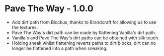 # Pave The Way - 1.0.0
- Add dirt path from Blockus, thanks to Brandcraft for allowing us to use the textures.
- Pave The Way's dirt path can be made by flattening Vanilla's dirt path.
- Vanilla's and Pave The Way's dirt paths can be obtained with silk touch.
- Holding sneak whilst flattening reverts paths to dirt blocks, dirt can no longer be flattened into a path when sneaking.